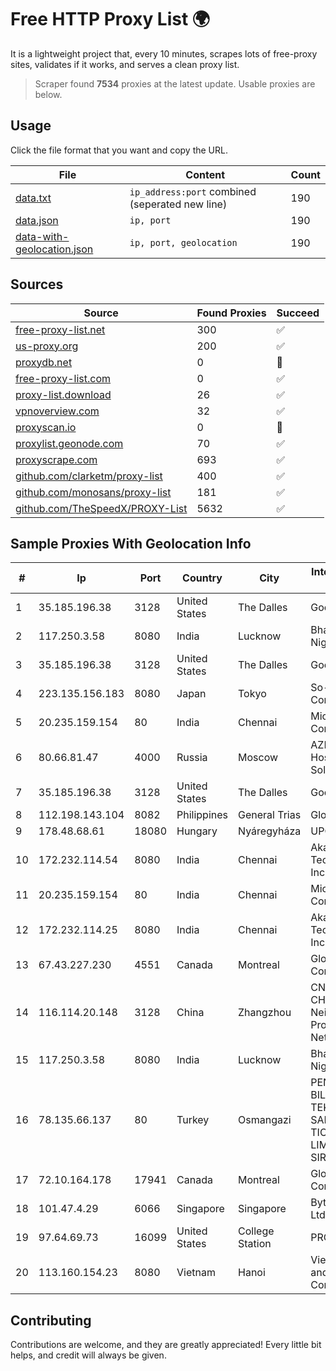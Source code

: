
# Free HTTP Proxy List 🌍

It is a lightweight project that, every 10 minutes, scrapes lots of free-proxy sites, validates if it works, and serves a clean proxy list.


> Scraper found **7534** proxies at the latest update. Usable proxies are below.

## Usage

Click the file format that you want and copy the URL.


|File|Content|Count|
|----|-------|-----|
|[data.txt](https://raw.githubusercontent.com/themiralay/Proxy-List-World/master/data.txt)|`ip_address:port` combined (seperated new line)|190|
|[data.json](https://raw.githubusercontent.com/themiralay/Proxy-List-World/master/data.json)|`ip, port`|190|
|[data-with-geolocation.json](https://raw.githubusercontent.com/themiralay/Proxy-List-World/master/data-with-geolocation.json)|`ip, port, geolocation`|190|

## Sources

|Source|Found Proxies|Succeed|
|------|-------------|-------|
|[free-proxy-list.net](https://free-proxy-list.net)|300|✅|
|[us-proxy.org](https://www.us-proxy.org)|200|✅|
|[proxydb.net](http://proxydb.net)|0|🚫|
|[free-proxy-list.com](https://free-proxy-list.com/?page=&port=&type%5B%5D=http&type%5B%5D=https&up_time=0&search=Search)|0|✅|
|[proxy-list.download](https://www.proxy-list.download/HTTP)|26|✅|
|[vpnoverview.com](https://vpnoverview.com/privacy/anonymous-browsing/free-proxy-servers)|32|✅|
|[proxyscan.io](https://www.proxyscan.io)|0|🚫|
|[proxylist.geonode.com](https://proxylist.geonode.com/api/proxy-list?limit=300&page=1&sort_by=lastChecked&sort_type=desc&protocols=http,https)|70|✅|
|[proxyscrape.com](https://api.proxyscrape.com/v2/?request=displayproxies&protocol=http&timeout=10000&country=all&ssl=all&anonymity=all)|693|✅|
|[github.com/clarketm/proxy-list](https://raw.githubusercontent.com/clarketm/proxy-list/master/proxy-list-raw.txt)|400|✅|
|[github.com/monosans/proxy-list](https://raw.githubusercontent.com/monosans/proxy-list/main/proxies/http.txt)|181|✅|
|[github.com/TheSpeedX/PROXY-List](https://raw.githubusercontent.com/TheSpeedX/PROXY-List/master/http.txt)|5632|✅|


## Sample Proxies With Geolocation Info

|#|Ip|Port|Country|City|Internet Service Provider|
|-|--|----|-------|----|-------------------------|
|1|35.185.196.38|3128|United States|The Dalles|Google LLC|
|2|117.250.3.58|8080|India|Lucknow|Bharat Sanchar Nigam Ltd|
|3|35.185.196.38|3128|United States|The Dalles|Google LLC|
|4|223.135.156.183|8080|Japan|Tokyo|So-net Corporation|
|5|20.235.159.154|80|India|Chennai|Microsoft Corporation|
|6|80.66.81.47|4000|Russia|Moscow|AZERTA.RU Hosting Solutions|
|7|35.185.196.38|3128|United States|The Dalles|Google LLC|
|8|112.198.143.104|8082|Philippines|General Trias|Globe Telecom|
|9|178.48.68.61|18080|Hungary|Nyáregyháza|UPC|
|10|172.232.114.54|8080|India|Chennai|Akamai Technologies, Inc.|
|11|20.235.159.154|80|India|Chennai|Microsoft Corporation|
|12|172.232.114.25|8080|India|Chennai|Akamai Technologies, Inc.|
|13|67.43.227.230|4551|Canada|Montreal|GloboTech Communications|
|14|116.114.20.148|3128|China|Zhangzhou|CNC Group CHINA169 Neimeng Province Network|
|15|117.250.3.58|8080|India|Lucknow|Bharat Sanchar Nigam Ltd|
|16|78.135.66.137|80|Turkey|Osmangazi|PENTECH BILISIM TEKNOLOJILERI SANAYI VE TICARET LIMITED SIRKETi|
|17|72.10.164.178|17941|Canada|Montreal|GloboTech Communications|
|18|101.47.4.29|6066|Singapore|Singapore|Byteplus Pte. Ltd.|
|19|97.64.69.73|16099|United States|College Station|PRONSS|
|20|113.160.154.23|8080|Vietnam|Hanoi|VietNam Post and Telecom Corporation|



## Contributing

Contributions are welcome, and they are greatly appreciated! Every
little bit helps, and credit will always be given.

